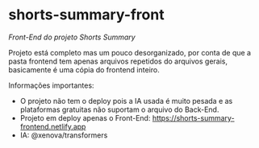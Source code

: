 # shorts-summary-front

*Front-End do projeto Shorts Summary*

Projeto está completo mas um pouco desorganizado, por conta de que a pasta frontend tem apenas arquivos repetidos do arquivos gerais, basicamente é uma cópia do frontend inteiro.

Informações importantes:
- O projeto não tem o deploy pois a IA usada é muito pesada e as plataformas gratuitas não suportam o arquivo do Back-End.
- Projeto em deploy apenas o Front-End: https://shorts-summary-frontend.netlify.app
- IA: @xenova/transformers
